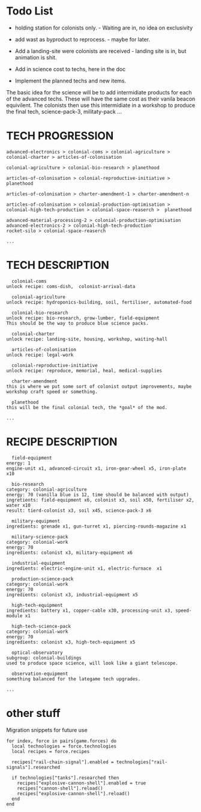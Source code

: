 # Todo List
- holding station for colonists only. - Waiting are in, no idea on exclusivity

- add wast as byproduct to reprocess. - maybe for later. 

- Add a landing-site were colonists are received - landing site is in, but animation is shit. 

- Add in science cost to techs, here in the doc

- Implement the planned techs and new items.

The basic idea for the science will be to add intermidiate products for each of the advanced techs. These will have the same cost as their vanila beacon equivilent. The colonists then use this intermidiate in a workshop to produce the final tech, science-pack-3, militaty-pack ... 

# TECH PROGRESSION
```
advanced-electronics > colonial-coms > colonial-agriculture > colonial-charter > articles-of-colonisation

colonial-agriculture > colonial-bio-research > planethood

articles-of-colonisation > colonial-reproductive-initiative > planethood

articles-of-colonisation > charter-amendment-1 > charter-amendment-n

articles-of-colonisation > colonial-production-optimisation > colonial-high-tech-production > colonial-space-reaserch >  planethood

advanced-material-processing-2 > colonial-production-optimisation
advanced-electronics-2 > colonial-high-tech-production
rocket-silo > colonial-space-reaserch

...
```
# TECH DESCRIPTION
```
  colonial-coms
unlock recipe: coms-dish,  colonist-arrival-data

  colonial-agriculture
unlock recipe: hydroponics-building, soil, fertiliser, automated-food

  colonial-bio-research
unlock recipe: bio-research, grow-lumber, field-equipment
This should be the way to produce blue science packs. 

  colonial-charter
unlock recipe: landing-site, housing, workshop, waiting-hall

  articles-of-colonisation
unlock recipe: legal-work

  colonial-reproductive-initiative
unlock recipe: reproduce, memorial, heal, medical-supplies

  charter-amendment
this is where we put some sort of colonist output improvements, maybe workshop craft speed or something. 

  planethood
this will be the final colonial tech, the *goal* of the mod. 

...
```
# RECIPE DESCRIPTION
```
  field-equipment
energy: 1
engine-unit x1, advanced-circuit x1, iron-gear-wheel x5, iron-plate x10

  bio-research
category: colonial-agriculture
energy: 70 (vanilla blue is 12, time should be balanced with output)
ingretients: field-equipment x6, colonist x3, soil x50, fertiliser x2, water x10
result: tierd-colonist x3, soil x45, science-pack-3 x6

  military-equipment
ingredients: grenade x1, gun-turret x1, piercing-rounds-magazine x1

  military-science-pack 
category: colonial-work
energy: 70
ingredients: colonist x3, military-equipment x6

  industrial-equipment
ingredients: electric-engine-unit x1, electric-furnace  x1

  production-science-pack
category: colonial-work
energy: 70
ingredients: colonist x3, industrial-equipment x5

  high-tech-equipment
ingredients: battery x1, copper-cable x30, processing-unit x3, speed-module x1

  high-tech-science-pack
category: colonial-work
energy: 70
ingredients: colonist x3, high-tech-equipment x5

  optical-observatory
subgroup: colonial-buildings
used to produce space science, will look like a giant telescope. 

  observation-equipment
something balanced for the lategame tech upgrades. 

...
```
# other stuff

Migration snippets for future use 
```
for index, force in pairs(game.forces) do
  local technologies = force.technologies
  local recipes = force.recipes

  recipes["rail-chain-signal"].enabled = technologies["rail-signals"].researched

  if technologies["tanks"].researched then
    recipes["explosive-cannon-shell"].enabled = true
    recipes["cannon-shell"].reload()
    recipes["explosive-cannon-shell"].reload()
  end
end
```
